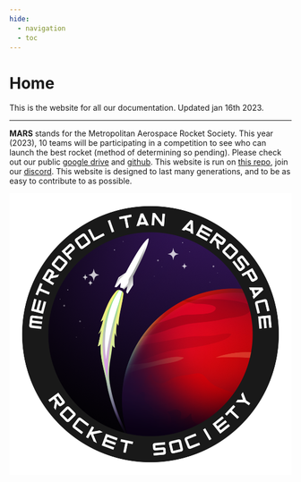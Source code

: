 ```yaml
---
hide:
  - navigation
  - toc
---
```


# Home

This is the website for all our documentation. Updated jan 16th 2023.

---

**MARS** stands for the Metropolitan Aerospace Rocket Society. This year (2023), 10 teams will be participating in a competition to see who can launch the best rocket (method of determining so pending). Please check out our public [google drive] and [github]. This website is run on [this repo], join our [discord]. This website is designed to last many generations, and to be as easy to contribute to as possible.

[google drive]: https://drive.google.com/drive/folders/1su8x4vkgnDxWnVwPmmk2WvCllnf5fLLx?usp=sharing

[github]: https://github.com/zeulewan/avionics_code

[this repo]: https://github.com/zeulewan/marswebsite

[discord]: https://discord.gg/BaQZkd2TKj

<div class="image-container">
<a href="https://www.linkedin.com/in/harakhmehta/"><img src="img/logo.png" /></a>
</div>